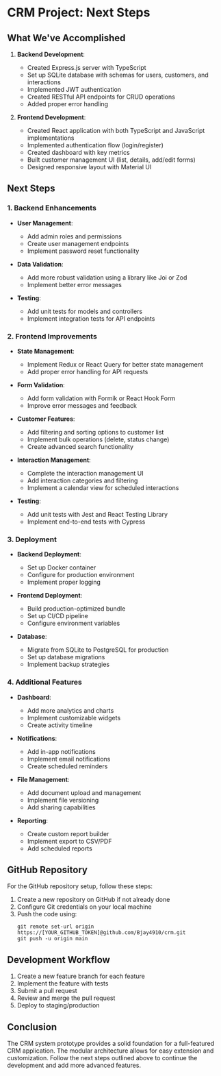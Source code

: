 # CRM Project: Next Steps

## What We've Accomplished

1. **Backend Development**:
   - Created Express.js server with TypeScript
   - Set up SQLite database with schemas for users, customers, and interactions
   - Implemented JWT authentication
   - Created RESTful API endpoints for CRUD operations
   - Added proper error handling

2. **Frontend Development**:
   - Created React application with both TypeScript and JavaScript implementations
   - Implemented authentication flow (login/register)
   - Created dashboard with key metrics
   - Built customer management UI (list, details, add/edit forms)
   - Designed responsive layout with Material UI

## Next Steps

### 1. Backend Enhancements

- **User Management**: 
  - Add admin roles and permissions
  - Create user management endpoints
  - Implement password reset functionality

- **Data Validation**: 
  - Add more robust validation using a library like Joi or Zod
  - Implement better error messages

- **Testing**: 
  - Add unit tests for models and controllers
  - Implement integration tests for API endpoints

### 2. Frontend Improvements

- **State Management**: 
  - Implement Redux or React Query for better state management
  - Add proper error handling for API requests

- **Form Validation**: 
  - Add form validation with Formik or React Hook Form
  - Improve error messages and feedback

- **Customer Features**:
  - Add filtering and sorting options to customer list
  - Implement bulk operations (delete, status change)
  - Create advanced search functionality

- **Interaction Management**:
  - Complete the interaction management UI
  - Add interaction categories and filtering
  - Implement a calendar view for scheduled interactions

- **Testing**:
  - Add unit tests with Jest and React Testing Library
  - Implement end-to-end tests with Cypress

### 3. Deployment

- **Backend Deployment**:
  - Set up Docker container
  - Configure for production environment
  - Implement proper logging

- **Frontend Deployment**:
  - Build production-optimized bundle
  - Set up CI/CD pipeline
  - Configure environment variables

- **Database**:
  - Migrate from SQLite to PostgreSQL for production
  - Set up database migrations
  - Implement backup strategies

### 4. Additional Features

- **Dashboard**: 
  - Add more analytics and charts
  - Implement customizable widgets
  - Create activity timeline

- **Notifications**:
  - Add in-app notifications
  - Implement email notifications
  - Create scheduled reminders

- **File Management**:
  - Add document upload and management
  - Implement file versioning
  - Add sharing capabilities

- **Reporting**:
  - Create custom report builder
  - Implement export to CSV/PDF
  - Add scheduled reports

## GitHub Repository

For the GitHub repository setup, follow these steps:

1. Create a new repository on GitHub if not already done
2. Configure Git credentials on your local machine
3. Push the code using:
   ```
   git remote set-url origin https://[YOUR_GITHUB_TOKEN]@github.com/Bjay4910/crm.git
   git push -u origin main
   ```

## Development Workflow

1. Create a new feature branch for each feature
2. Implement the feature with tests
3. Submit a pull request
4. Review and merge the pull request
5. Deploy to staging/production

## Conclusion

The CRM system prototype provides a solid foundation for a full-featured CRM application. The modular architecture allows for easy extension and customization. Follow the next steps outlined above to continue the development and add more advanced features.
